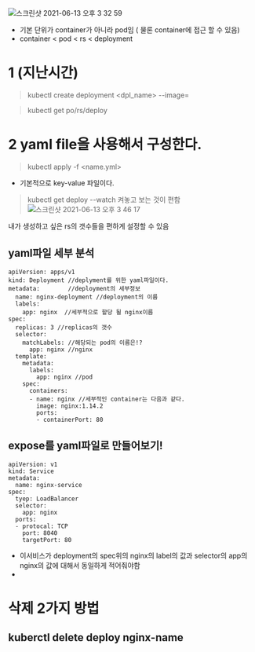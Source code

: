 ![스크린샷 2021-06-13 오후 3 32 59](https://user-images.githubusercontent.com/67637935/121797657-a27b9e00-cc5c-11eb-9601-ecd03f0b6502.png)

* 기본 단위가 container가 아니라 pod임 ( 물론 container에 접근 할 수 있음)
* container < pod < rs < deployment

# 1 (지난시간)
> kubectl create deployment <dpl_name> --image=

> kubectl get po/rs/deploy

# 2 yaml file을 사용해서 구성한다.
> kubectl apply -f <name.yml>

* 기본적으로 key-value 파일이다. 

> kubectl get deploy --watch 켜놓고 보는 것이 편함
![스크린샷 2021-06-13 오후 3 46 17](https://user-images.githubusercontent.com/67637935/121797970-80831b00-cc5e-11eb-8b22-1b1d81b77c45.png)

내가 생성하고 싶은 rs의 갯수들을 편하게 설정할 수 있음

## yaml파일 세부 분석
```
apiVersion: apps/v1
kind: Deployment //deplyment를 위한 yaml파일이다.
metadata:        //deployment의 세부정보
  name: nginx-deployment //deployment의 이름
  labels:
    app: nginx  //세부적으로 할당 될 nginx이름
spec:
  replicas: 3 //replicas의 갯수
  selector:
    matchLabels: //해당되는 pod의 이름은!?
      app: nginx //nginx
  template:
    metadata:
      labels:
        app: nginx //pod
    spec:
      containers:
      - name: nginx //세부적인 container는 다음과 같다.
        image: nginx:1.14.2
        ports:
        - containerPort: 80 
```


## expose를 yaml파일로 만들어보기!
```
apiVersion: v1
kind: Service
metadata:
  name: nginx-service
spec:
  tyep: LoadBalancer
  selector:
    app: nginx
  ports:
  - protocal: TCP
    port: 8040
    targetPort: 80
```
* 이서비스가 deployment의 spec위의 nginx의 label의 값과 selector의 app의 nginx의 값에 대해서 동일하게 적어줘야함
* 





# 삭제 2가지 방법
## kuberctl delete deploy nginx-name
## 
